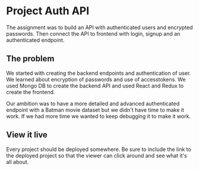 # Project Auth API

The assignment was to build an API with authenticated users and encrypted passwords.
Then connect the API to frontend with login, signup and an authenticated endpoint.

## The problem

We started with creating the backend endpoints and authentication of user. We learned about encryption of passwords and use of accesstokens. We used Mongo DB to create the backend API and used React and Redux to create the frontend. 

Our ambition was to have a more detailed and advanced authenticated endpoint with a Batman movie dataset but we didn't have time to make it work. If we had more time we wanted to keep debugging it to make it work. 

## View it live

Every project should be deployed somewhere. Be sure to include the link to the deployed project so that the viewer can click around and see what it's all about.
